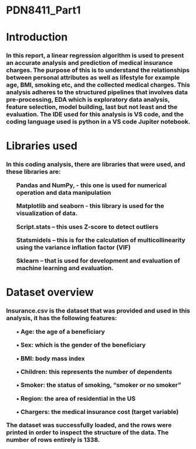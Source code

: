 # PDN8411_Part1
<h1>Introduction</h1>

<p><h3> In this report, a linear regression algorithm is used to present an accurate analysis and prediction of medical insurance charges.  The purpose of this is to understand the relationships between personal attributes as well as lifestyle for example age, BMI, smoking etc, and the collected medical charges.  This analysis adheres to the structured pipelines that involves data pre-processing, EDA which is exploratory data analysis, feature selection, model building, last but not least and the evaluation. The IDE used for this analysis is VS code, and the coding language used is python in a VS code Jupiter notebook.   </h3></p>

<h1>Libraries used</h1>

<p><h3>In this coding analysis, there are libraries that were used, and these libraries are:
<ol>Pandas and NumPy, - this one is used for numerical operation and data manipulation </ol>
<ol>Matplotlib and seaborn - this library is used for the visualization of data. </ol>
<ol>	Script.stats – this uses Z-score to detect outliers </ol>
<ol>Statsmidels – this is for the calculation of multicollinearity using the variance inflation factor (VIF)</ol>
<ol>Sklearn – that is used for development and evaluation of machine learning and evaluation. </ol>  </h3></p>

<h1>Dataset overview </h1>  

<p><h3>Insurance.csv is the dataset that was provided and used in this analysis, it has the following features:
<ol>•	Age: the age of a beneficiary </ol>
<ol>•	Sex: which is the gender of the beneficiary </ol>
<ol>•	BMI: body mass index </ol>
<ol>•	Children: this represents the number of dependents </ol>
<ol>•	Smoker: the status of smoking, “smoker or no smoker”</ol>
<ol>•	Region: the area of residential in the US</ol>
<ol>•	Chargers: the medical insurance cost (target variable)</ol>
The dataset was successfully loaded, and the rows were printed in order to inspect the structure of the data. The number of rows entirely is 1338. 
</h3></p>

